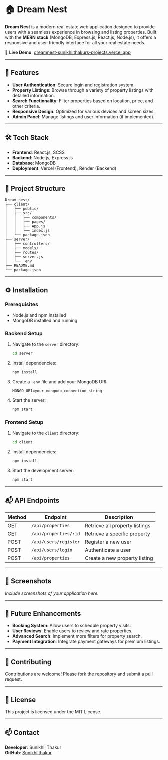 
# 🏠 Dream Nest

**Dream Nest** is a modern real estate web application designed to provide users with a seamless experience in browsing and listing properties. Built with the **MERN stack** (MongoDB, Express.js, React.js, Node.js), it offers a responsive and user-friendly interface for all your real estate needs.

🔗 **Live Demo**: [dreamnest-sunikhilthakurs-projects.vercel.app](https://dreamnest-sunikhilthakurs-projects.vercel.app)

---

## 🚀 Features

- **User Authentication**: Secure login and registration system.
- **Property Listings**: Browse through a variety of property listings with detailed information.
- **Search Functionality**: Filter properties based on location, price, and other criteria.
- **Responsive Design**: Optimized for various devices and screen sizes.
- **Admin Panel**: Manage listings and user information (if implemented).

---

## 🛠️ Tech Stack

- **Frontend**: React.js, SCSS
- **Backend**: Node.js, Express.js
- **Database**: MongoDB
- **Deployment**: Vercel (Frontend), Render (Backend)

---

## 📁 Project Structure

```
Dream_nest/
├── client/
│   ├── public/
│   ├── src/
│   │   ├── components/
│   │   ├── pages/
│   │   ├── App.js
│   │   └── index.js
│   └── package.json
├── server/
│   ├── controllers/
│   ├── models/
│   ├── routes/
│   ├── server.js
│   └── .env
├── README.md
└── package.json
```

---

## ⚙️ Installation

### Prerequisites

- Node.js and npm installed
- MongoDB installed and running

### Backend Setup

1. Navigate to the `server` directory:

   ```bash
   cd server
   ```

2. Install dependencies:

   ```bash
   npm install
   ```

3. Create a `.env` file and add your MongoDB URI:

   ```
   MONGO_URI=your_mongodb_connection_string
   ```

4. Start the server:

   ```bash
   npm start
   ```

### Frontend Setup

1. Navigate to the `client` directory:

   ```bash
   cd client
   ```

2. Install dependencies:

   ```bash
   npm install
   ```

3. Start the development server:

   ```bash
   npm start
   ```

---

## 📬 API Endpoints

| Method | Endpoint              | Description                     |
|--------|-----------------------|---------------------------------|
| GET    | `/api/properties`     | Retrieve all property listings  |
| GET    | `/api/properties/:id` | Retrieve a specific property    |
| POST   | `/api/users/register` | Register a new user             |
| POST   | `/api/users/login`    | Authenticate a user             |
| POST   | `/api/properties`     | Create a new property listing   |

---

## 📸 Screenshots

*Include screenshots of your application here.*

---

## 📌 Future Enhancements

- **Booking System**: Allow users to schedule property visits.
- **User Reviews**: Enable users to review and rate properties.
- **Advanced Search**: Implement more filters for property search.
- **Payment Integration**: Integrate payment gateways for premium listings.

---

## 🤝 Contributing

Contributions are welcome! Please fork the repository and submit a pull request.

---

## 📄 License

This project is licensed under the MIT License.

---

## 📫 Contact

**Developer**: Sunikhil Thakur  
**GitHub**: [Sunikhilthakur](https://github.com/Sunikhilthakur)

